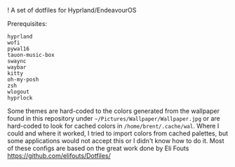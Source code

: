 ! A set of dotfiles for Hyprland/EndeavourOS

Prerequisites:
```
hyprland
wofi
pywal16
tauon-music-box
swaync
waybar
kitty
oh-my-posh
zsh
wlogout
hyprlock
```

Some themes are hard-coded to the colors generated from the wallpaper found in this repository under `~/Pictures/Wallpaper/Wallpaper.jpg` or are hard-coded to look for cached colors in `/home/brent/.cache/wal`. Where I could and where it worked, I tried to import colors from cached palettes, but some applications would not accept this or I didn't know how to do it. Most of these configs are based on the great work done by Eli Fouts https://github.com/elifouts/Dotfiles/
